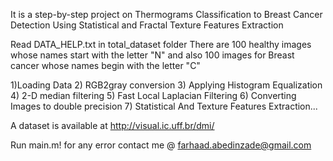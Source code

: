 It is a step-by-step project on Thermograms Classification to Breast Cancer Detection Using Statistical and Fractal Texture Features Extraction

Read DATA_HELP.txt in total_dataset folder
There are 100 healthy images whose names start with the letter "N" and also 100 images for Breast cancer whose names begin with the letter "C"




1)Loading Data
2) RGB2gray conversion
3) Applying Histogram Equalization
4) 2-D median filtering
5) Fast Local Laplacian Filtering
6) Converting Images to double precision
7) Statistical And Texture Features Extraction...



A dataset is available at http://visual.ic.uff.br/dmi/



Run main.m!
for any error contact me @ farhaad.abedinzade@gmail.com

